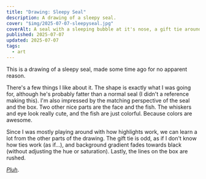 ```yaml
---
title: "Drawing: Sleepy Seal"
description: A drawing of a sleepy seal.
cover: "$img/2025-07-07-sleepyseal.jpg"
coverAlt: A seal with a sleeping bubble at it's nose, a gift tie around it, and a box with fish next to it.
published: 2025-07-07
updated: 2025-07-07
tags:
  - art
---
```


This is a drawing of a sleepy seal, made some time ago for no apparent reason.

There's a few things I like about it.
The shape is exactly what I was going for,
although he's probably fatter than a normal seal
(I didn't a reference making this).
I'm also impressed by the matching perspective of the seal and the box.
Two other nice parts are the face and the fish.
The whiskers and eye look really cute,
and the fish are just colorful. Because colors are awesome.

Since I was mostly playing around with how highlights work,
we can learn a lot from the other parts of the drawing.
The gift tie is odd, as if I don't know how ties work (as if...),
and background gradient fades towards black (without adjusting the hue or saturation).
Lastly, the lines on the box are rushed.

[*Pluh*](https://youtu.be/e_WO0-dzsIc).

